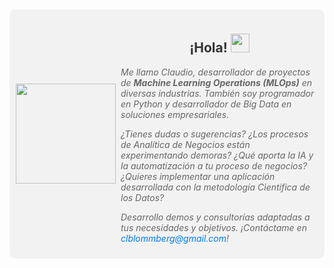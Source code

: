 <div style="display: flex; align-items: center; background-color: #f2f2f2; padding: 10px; border-radius: 10px;">
    <div style="margin-right: 5px;">
        <img align="left" src="https://orhun.dev/img/crow.png" style="width: 160px; height: auto;">
    </div>
<div style="text-align: center; max-width: 600px; margin: 0 auto;">
  <h2 style="color: #333;">¡Hola! <img src="https://media.giphy.com/media/hvRJCLFzcasrR4ia7z/giphy.gif" width="30px"></h2>
  <p style="font-style: italic; color: #666; text-align: left;">Me llamo Claudio, desarrollador de proyectos de <strong>Machine Learning Operations (MLOps)</strong> en diversas industrias. También soy programador en Python y desarrollador de Big Data en soluciones empresariales.</p>
  <p style="font-style: italic; color: #666; text-align: left;">¿Tienes dudas o sugerencias? ¿Los procesos de Analítica de Negocios están experimentando demoras? ¿Qué aporta la IA y la automatización a tu proceso de negocios? ¿Quieres implementar una aplicación desarrollada con la metodología Científica de los Datos?</p>

  <p style="font-style: italic; color: #666; text-align: left;">Desarrollo demos y consultorías adaptadas a tus necesidades y objetivos. ¡Contáctame en <a href="mailto:clblommberg@gmail.com" style="color: #007bff; text-decoration: none;">clblommberg@gmail.com</a>!</p>
</div>

